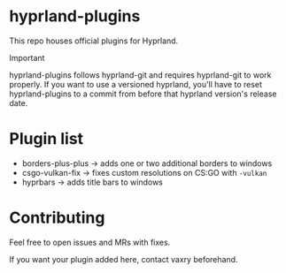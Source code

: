 # hyprland-plugins

This repo houses official plugins for Hyprland.

> [!IMPORTANT]
> hyprland-plugins follows hyprland-git and requires hyprland-git to work properly.
> If you want to use a versioned hyprland, you'll have to reset hyprland-plugins
> to a commit from before that hyprland version's release date.

# Plugin list
 - borders-plus-plus -> adds one or two additional borders to windows
 - csgo-vulkan-fix -> fixes custom resolutions on CS:GO with `-vulkan`
 - hyprbars -> adds title bars to windows

# Contributing

Feel free to open issues and MRs with fixes.

If you want your plugin added here, contact vaxry beforehand.